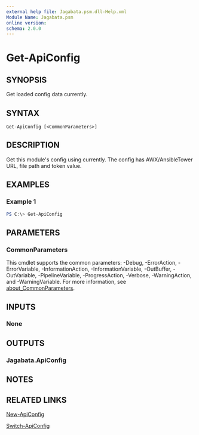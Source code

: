 ```yaml
---
external help file: Jagabata.psm.dll-Help.xml
Module Name: Jagabata.psm
online version:
schema: 2.0.0
---
```


# Get-ApiConfig

## SYNOPSIS
Get loaded config data currently.

## SYNTAX

```
Get-ApiConfig [<CommonParameters>]
```

## DESCRIPTION
Get this module's config using currently.
The config has AWX/AnsibleTower URL, file path and token value.

## EXAMPLES

### Example 1
```powershell
PS C:\> Get-ApiConfig
```

## PARAMETERS

### CommonParameters
This cmdlet supports the common parameters: -Debug, -ErrorAction, -ErrorVariable, -InformationAction, -InformationVariable, -OutBuffer, -OutVariable, -PipelineVariable, -ProgressAction, -Verbose, -WarningAction, and -WarningVariable. For more information, see [about_CommonParameters](http://go.microsoft.com/fwlink/?LinkID=113216).

## INPUTS

### None
## OUTPUTS

### Jagabata.ApiConfig
## NOTES

## RELATED LINKS

[New-ApiConfig](New-ApiConfig.md)

[Switch-ApiConfig](Switch-ApiConfig.md)

